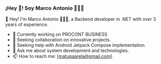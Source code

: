 ### ¡Hey 👋! Soy Marco Antonio 👨🏻‍💻
👋 Hey! I'm Marco Antonio 👨🏻‍💻, a Backend developer in .NET with over 3 years of experience.

<!--
**matupaarela/matupaarela** is a ✨ _special_ ✨ repository because its `README.md` (this file) appears on your GitHub profile.

Here are some ideas to get you started:
-->
- 🔭 Currently working on PROCONT BUSINESS
- 👯 Seeking collaboration on innovative projects.
- 🤔 Seeking help with Android Jetpack Compose implementation.
- 💬 Ask me about system development and technologies.
- 📫 How to reach me: [matupaarela@gmail.com].
<!--- 😄 Pronouns: [your pronouns]. -->
<!-- ⚡ Fun fact: [interesting fact about you].-->

